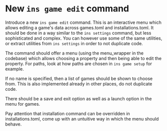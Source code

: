 # New `ins game edit` command

Introduce a new `ins game edit` command. This is an interactive menu which
allows editing a game's data across games.toml and installations.toml. It should
be done in a way similar to the `ins settings` command, but less sophisticated
and complex. You can however use some of the same utilities, or extract
utilities from `ins settings` in order to not duplicate code. 

The command should offer a menu (using the menu_wrapper in the codebase) which
allows choosing a property and then being able to edit the property. For paths,
look at how paths are chosen in `ins game setup` for example. 

If no name is specified, then a list of games should be shown to choose from.
This is also implemented already in other places, do not duplicate code.

There should be a save and exit option as well as a launch option in the menu
for games. 

Pay attention that installation command can be overridden in installations.toml,
come up with an untuitive way in which the menu should behave. 


